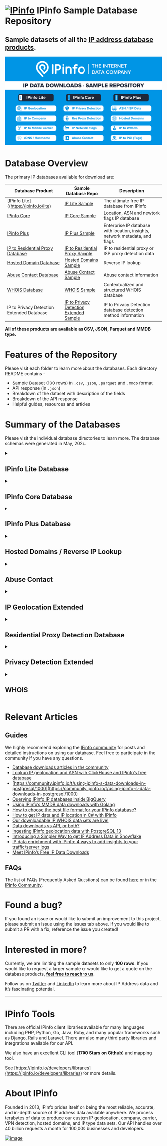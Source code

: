 # [<img src="https://ipinfo.io/static/ipinfo-small.svg" alt="IPinfo" width="24"/>](https://ipinfo.io/) IPinfo Sample Database Repository


## Sample datasets of all the [IP address database products](https://ipinfo.io/account/data-downloads).


<p align="center">
  <img src="./assets/header_grahics_main_readme.png">
</p>

# Database Overview

The primary IP databases available for download are:

| Database Product                                                                 | Sample Database Repo                                        | Description                                                                 |
|----------------------------------------------------------------------------------|-------------------------------------------------------------|-----------------------------------------------------------------------------|
| [IPinfo Lite]((https://ipinfo.io/lite)                                           | [IP Lite Sample](/IPinfo%20Lite)                            | The ultimate free IP database from IPinfo                                   |
| [IPinfo Core](https://ipinfo.io/core)                                            | [IP Core Sample](/IPinfo%20Core)                            | Location, ASN and newtork flags IP database                                 |
| [IPinfo Plus](https://ipinfo.io/plus)                                            | [IP Plus Sample](/IPinfo%20Plus)                            | Enterprise IP database with location, insights, network metadata, and flags |
| [IP to Residential Proxy Database](https://ipinfo.io/products/residential-proxy) | [IP to Residential Proxy Sample](/IP%20Residential%20Proxy) | IP to residential proxy or ISP proxy detection data                         |
| [Hosted Domain Database](https://ipinfo.io/products/hosted-domains-database)     | [Hosted Domains Sample](../Hosted%20Domains)                | Reverse IP lookup                                                           |
| [Abuse Contact Database](https://ipinfo.io/products/ip-abuse-contact-database)   | [Abuse Contact Sample](../Abuse%20Contact)                  | Abuse contact information                                                   |
| [WHOIS Database](https://ipinfo.io/products/ip-whois-data-download)              | [WHOIS Sample](../WHOIS)                                    | Contextualized and structured WHOIS database                                |
| IP to Privacy Detection Extended Database | [IP to Privacy Detection Extended Sample](/Privacy%20Detection%20Extended) | IP to Privacy Detection database detection method information |



**All of these products are available as CSV, JSON, Parquet and MMDB type.**

# Features of the Repository

Please visit each folder to learn more about the databases. Each directory README contains -

- Sample Dataset (100 rows) in `.csv`, `.json`, `.parquet` and `.mmdb` format
- API response (in `.json`)
- Breakdown of the dataset with description of the fields
- Breakdown of the API response
- Helpful guides, resources and articles


# Summary of the Databases

Please visit the individual database directories to learn more. The database schemas were generated in May, 2024.

<details id=14>
<summary><h2>IPinfo Lite Database</h2></summary>

**IPinfo's free IP database provides location (country + continent) and ASN information in a single database.**

You can find the schema, database sample, and other information in the **[IPinfo Lite folder](/IPinfo%20Lite)**. The database includes the following fields:

| Field Name         | Example                 | Descrption                                                             |
| ------------------ | ----------------------- | ---------------------------------------------------------------------- |
| **network**        | `154.24.39.204/30`      | CIDR/IP range or single IP address                                     |
| **country**        | `Canada`                | Country name                                                           |
| **country_code**   | `CA`                    | Two-letter ISO 3166 country code of the IP addresses                   |
| **continent**      | `North America`         | Continent name of the IP location                                      |
| **continent_code** | `NA`                    | Two-letter continent code of the IP location                           |
| **asn**            | `AS174`                 | Autonomous System Number, an organization that owns the IP range block |
| **as_name**        | `Cogent Communications` | Name of the AS (Autonomous System Number) organization                 |
| **as_domain**      | `cogentco.com`          | Official domain or website of the ASN organization                     |

</details>

<details id=15>
<summary><h2>IPinfo Core Database</h2></summary>

**IPinfo's Core is a robust IP database that combines our location, ASN, and network flags data into a single database**

You can find the schema, database sample, and other information in the **[IPinfo Core folder](/IPinfo%20Core)**. The database includes the following fields:

| Field Name     | Example                       | Descrption                                                                  |
| -------------- | ----------------------------- | --------------------------------------------------------------------------- |
| network        | 66.202.64.131                 | CIDR/IP range or single IP address                                          |
| city           | Chicago                       | City of the IP address                                                      |
| region         | Illinois                      | Region/State of the IP address                                              |
| region_code    | IL                            | Region code in two-letter format in ISO 3166                                |
| country        | United States                 | Name of the country of the IP address                                       |
| country_code   | US                            | ISO 3166 country code of the IP address                                     |
| continent      | North America                 | Name of the continent                                                       |
| continent_code | NA                            | Continent name code in two-letter format                                    |
| latitude       | 41.85003                      | Latitude value of the IP address                                            |
| longitude      | -87.65005                     | Longitude value of the IP address                                           |
| timezone       | America/Chicago               | Local timezone of the IP address location                                   |
| postal_code    | 60666                         | Postal code or zip code of the IP address                                   |
| asn            | AS7029                        | Autonomous System Number (ASN)                                              |
| as_name        | Windstream Communications LLC | Organization domain name of the ASN                                         |
| as_domain      | windstream.com                | Name of the ASN organization                                                |
| as_type        | isp                           | ASN Type: ISP, Hosting, Education, Government or Business                   |
| is_anonymous        | false                         | Indicates whether the IP address is anonymous.                              |
| is_anycast     | false                         | dicates whether the IP address is an internet service hosting IP address    |
| is_hosting     | false                         | Indicates whether the IP address is an hosting/cloud/data center IP address |
| is_mobile      | false                         | Indicates whether the IP address belongs to a mobile network                |
| is_satellite   | false                         | Indicates whether the IP address is part of a satellite internet connection |

</details>

<details id=16>
<summary><h2>IPinfo Plus Database</h2></summary>

**IPinfo's Plus is an enterprise-grade IP database that includes location, insights, confidence, ASN, privacy, carrier, and network flags all in one.**

You can find the schema, database sample, and other information in the **[IPinfo Plus folder](/IPinfo%20Plus)**. The database includes the following fields:

| Field Name         | Example                        | Descrption                                                                                                 |
| ------------------ | ------------------------------ | ---------------------------------------------------------------------------------------------------------- |
| network            | 86.179.219.192/29              | CIDR/IP range or single IP address                                                                         |
| city               | Weymouth                       | City of the IP address                                                                                     |
| region             | England                        | Region/State of the IP address                                                                             |
| region_code        | ENG                            | Region code in two-letter format in ISO 3166                                                               |
| country            | United Kingdom                 | Name of the country of the IP address                                                                      |
| country_code       | GB                             | ISO 3166 country code of the IP address                                                                    |
| continent          | Europe                         | Name of the continent                                                                                      |
| continent_code     | EU                             | Continent name code in two-letter format                                                                   |
| latitude           | 50.61448                       | Latitude value of the IP address                                                                           |
| longitude          | -2.45991                       | Longitude value of the IP address                                                                          |
| timezone           | Europe/London                  | Local timezone of the IP address location                                                                  |
| postal_code        | DT3                            | Postal code or zip code of the IP address                                                                  |
| dma_code           | 13w                            | Direct Marketing Area (DMA) is a unique regional identifier for marketing.                                 |
| geoname_id         | 2634202                        | geonames.org's unique numercial identifier for geographic locations.                                       |
| radius             | 20                             | Location accuracy radius in terms of kilometers                                                            |
| asn                | AS2856                         | Autonomous System Number (ASN)                                                                             |
| as_name            | British Telecommunications PLC | Organization domain name of the ASN                                                                        |
| as_domain          | bt.com                         | Name of the ASN organization                                                                               |
| as_type            | isp                            | ASN Type: ISP, Hosting, Education, Government or Business                                                  |
| carrier_name       |                                | Name of the mobile carrier organization                                                                    |
| mcc                |                                | Mobile Country Code (MCC) of the carrier                                                                   |
| mnc                |                                | Mobile Network Code (MNC) of the carrier                                                                   |
| as_changed         | 2025-01-10                     | Date when the IP address's ASN last changed: Date in YYYY-MM-DD format, ISO-8601                           |
| geo_changed        | 2024-11-10                     | Date when the IP address's location last changed: Date in YYYY-MM-DD format, ISO-8601                      |
| is_anonymous            | false                          | Indicates whether the IP address is anonymous.                                                             |
| is_anycast         | false                          | dicates whether the IP address is an internet service hosting IP address                                   |
| is_hosting         | false                          | Indicates whether the IP address is an hosting/cloud/data center IP address                                |
| is_mobile          | false                          | Indicates whether the IP address belongs to a mobile network                                               |
| is_satellite       | false                          | Indicates whether the IP address is part of a satellite internet connection                                |
| is_proxy           | false                          | Indicates a open web proxy IP address                                                                      |
| is_relay           | false                          | Indicates location preserving anonymous relay service like iCloud private relay.                           |
| is_tor             | false                          | Indicates a TOR (The Onion Router) exit node IP address                                                    |
| is_vpn             | false                          | Indicates Virtual Private Network (VPN) service exit node IP address                                       |
| privacy_name       |                                | The name of the privacy service provider includes VPN, Proxy, or Relay service provider name               |

</details>


<details id=9>
<summary><h2>Hosted Domains / Reverse IP Lookup</h2></summary>

**Hosted Domains database enables you to do reverse IP lookups.**

Through our Hosted Domains service, you can see the list of domains hosted on a single IP address. 

You can find the schema, database sample, API response sample, and other information in the **[Hosted Domains folder](/Hosted%20Domains)**. The database includes the following fields:

| Field Name | Example                                  | Description                                    |
| ---------- | ---------------------------------------- | ---------------------------------------------- |
| `ip`       | 135.125.236.225                          | IP address for reverse IP lookup               |
| `total`    | 3                                        | Number of domains registered to the IP Address |
| `domains`  | farmanaut.com,pharmanaut.be,farmanaut.be | Name of the domain(s) under the IP address     |


### 🔗 [Hosted Domains Database Product Page](https://ipinfo.io/products/hosted-domains-database)

</details>

<details id=10>
<summary><h2>Abuse Contact</h2></summary>

**Get the abuse contact information of every ISP on the internet.**

You can find the schema, database sample, API response sample, and other information in the **[Abuse Contact folder](/Abuse%20Contact)**. The database includes the following fields:

| Field Name | Example                                           | Description                                              |
| ---------- | ------------------------------------------------- | -------------------------------------------------------- |
| `start_ip` | 119.93.20.248                                     | Starting IP address of an IP address block               |
| `end_ip`   | 119.93.20.255                                     | Ending IP address of an IP address block                 |
| `join_key` | 119.93.0.0                                        | Special variable to facilitate database `join` operation |
| `name`     | Nilo Agir                                         | Name of the abuse contact                                |
| `email`    | abuse@pldt.net                                    | Organizational email of the abuse contact                |
| `address`  | Philippine Long Distance Telephone Company, 6/... | Organizational address of the abuse contact              |
| `country`  | PH                                                | ISO 3166 country code                                    |
| `phone`    | +632-584-1045                                     | Organizational phone number of the abuse contact         |


### 🔗 [Abuse Contact Database Product Page](https://ipinfo.io/products/ip-abuse-contact-database)

</details>

<details id=11>
<summary><h2>IP Geolocation Extended</h2></summary>

**IP to Geolocation database with confidence metric or accuracy radius for each entry**

You can find the schema, database sample, API response sample, and other information in the **[IP Geolocation Extended folder](/IP%20Geolocation%20Extended)**. The database includes the following fields:

| Field Name    | Example             | Description                                                  |
| ------------- | ------------------- | ------------------------------------------------------------ |
| `start_ip`    | 171.71.0.0          | Starting IP address of an IP address range                   |
| `end_ip`      | 171.71.127.255      | Ending IP address of an IP address range                     |
| `join_key`    | 171.71.0.0          | Special variable to facilitate database `join` operation     |
| `city`        | San Jose            | City of the location                                         |
| `region`      | California          | Region of the location                                       |
| `country`     | US                  | ISO 3166 country code of the location                        |
| `latitude`    | 37.4087             | Latitude value of the location                               |
| `longitude`   | -121.9406           | Longitude value of the location                              |
| `postal_code` | 95134               | Postal code of the location                                  |
| `timezone`    | America/Los_Angeles | Local time zone                                              |
| `geoname_id`  | 5392171             | `Geonames_id` from [geonames.org](https://www.geonames.org/) |
| `radius`      | 5                   | Accuracy radius in terms of kilometers                       |



</details>


<details id=13>
<summary><h2>Residential Proxy Detection Database</h2></summary>

**Identify residential proxy IPs, including mobile network proxies, from more than 100 services**

You can find the schema, database sample, and other information in the **[Residential Proxy Detection folder](/IP%20Residential%20Proxy)**. The database includes the following fields:

| Fields              | Example          | Description                                                                                                                                                      |
| ------------------- | ---------------- | ---------------------------------------------------------------------------------------------------------------------------------------------------------------- |
| `ip`                | 38.222.31.85     | IP address associated with a residential proxy.                                                                                                                  |
| `service`           | lightningproxies | Name of the residential proxy service. Carrier/mobile services are suffixed with `_mobile` (e.g., soax_mobile).                                                  |
| `last_seen`         | 2024-09-07       | Last recorded active date of a residential proxy IP in ISO 8601 format (YYYY-MM-DD), with the timezone set to UTC.                                               |
| `percent_days_seen` | 2                | Integer representing the percentage of days an IP was active over the past 90 days, indicating its activity level and frequency within a residential proxy pool. |

</details>

<details id=12>
<summary><h2>Privacy Detection Extended</h2></summary>

**Get detection method for each private IP address**

You can find the schema, database sample, API response sample, and other information in the **[Privacy Detection Extended folder](/Privacy%20Detection%20Extended)**. The database includes the following fields:

 | Field Name          | Example         | Data Type                                                                                                                                                                                                                                                                                                                             | Descrption |
 | ------------------- | --------------- | ------------------------------------------------------------------------------------------------------------------------------------------------------------------------------------------------------------------------------------------------------------------------------------------------------------------------------------- | ---------- |
 | **network**         | `45.129.35.234` | CIDR/IP Range or single IP address block                                                                                                                                                                                                                                                                                              |
 | **hosting**         | `true`          | Indicates a hosting/cloud service/data center IP address                                                                                                                                                                                                                                                                              |
 | **proxy**           | `false`         | Indicates a open web proxy IP address                                                                                                                                                                                                                                                                                                 |
 | **relay**           | `false`         | Indicates location preserving anonymous relay service                                                                                                                                                                                                                                                                                 |
 | **tor**             | `false`         | Indicates a TOR (The Onion Router) exit node IP address                                                                                                                                                                                                                                                                               |
 | **vpn**             | `true`          | Indicates Virtual Private Network (VPN) service exit node IP address                                                                                                                                                                                                                                                                  |
 | **service**         | `NordVPN`       | Name of the privacy service provider includes VPN, Proxy and Relay service providers names                                                                                                                                                                                                                                            |
 | **first_seen**      | `2024-10-31`    | Date when the activity on an anonymous IP address was first observed: Date in YYYY-MM-DD format, ISO-8601. Within the 3-month lookback period.                                                                                                                                                                                        |
 | **last_seen**       | `2025-01-03`    | Date when the activity on an anonymous IP address was last/recently observed: Date in YYYY-MM-DD format, ISO-8601.                                                                                                                                                                                                                    |
 | **confidence**      | `3`             | The level (from 1 to 3) of confidence attributed to the best source associated with this range                                                                                                                                                                                                                                        |
 | **coverage**        | `1.0`           | For inferred ranges (see `inferred` flag), represents the proportion of the range (in IP count) that we saw direct evidence of VPN activity on; the remaining percentage of the range (1 - coverage) is composed of IPs we did not directly observe. For IPs/ranges we've fully directly observed VPN evidence on, this value is 1.0. |
 | **census**          | `false`         | Ranges where we've observed VPN software/ports on; we run scans on ports and protocols commonly associated with VPN software. Ranges with the census flag are those where these scans obtained positive results                                                                                                                       |
 | **census_ports**    | ``              | The ports we've gotten positive results for when running our VPN detection census                                                                                                                                                                                                                                                     |
 | **device_activity** | `false`         | Ranges on which we've observed device activity compatible with VPN usage (outside of known infrastructure area; simultaneous use around a large area; pingable and/or associated with hosting providers)                                                                                                                              |
 | **inferred**        | `false`         | Whether the range associated with the record is the result of direct observation or inference based on neighboring IPs                                                                                                                                                                                                                |
 | **vpn_config**      | `true`          | Ranges where we confirmed VPN activity by directly running VPN software from almost 200 different providers and collecting exit IPs                                                                                                                                                                                                   |
 | **whois**           | `false`         | Ranges where we've observed VPN software/ports on AND have a WHOIS association with either VPNs in general or specific VPN providers. e.g. if our ipsec scan returned a positive result for an IP and its WHOIS record indicates that it is owned by a VPN provider, this flag will be true.                                          |

</details>


<details id=17>
<summary><h2>WHOIS</h2></summary>


**IPinfo WHOIS database is a contextual, robust and consistent database of various types of WHOIS data.**

You can find the schema, database sample, API response sample, and other information in the **[WHOIS folder](/WHOIS)**. The WHOIS database and their respective fields are listed below:

### R WHOIS

| Field Name  | Example                             | Description                         |
| ----------- | ----------------------------------- | ----------------------------------- |
| `range`     | 50.28.18.195                        | IP Address range/netblock           |
| `id`        | NETBLK-GRADOCEROPUB.50.28.18.195/32 | Raw netblock identifier from WHOIS  |
| `name`      | Grado Cero Publicidad S.A. de C.V.  | Name of netblock                    |
| `descr`     | GRADOCEROPUB-50.28.18.195           | Description                         |
| `host`      | rwhois.liquidweb.com:4321           | Host information                    |
| `country`   | MX                                  | ISO 3166 country code               |
| `email`     | webmaster@gradocero.com             | Contact email information           |
| `abuse`     | abuse@sourcedns.com                 | Abuse email information             |
| `domain`    | gradocero.com                       | Domain associated with the netblock |
| `country.1` | MX                                  | Secondary country information       |
| `city`      | Naucalpan de Juarez                 | City information                    |
| `street`    | Calle Andes #46                     | Street information                  |
| `postal`    | 53125                               | Postal Code information             |
| `updated`   | 2021-01-26 00:00:00                 | Update date in the WHOIS registry   |
| `imported`  | 2021-01-27 04:44:47.206483          | Imported date in the WHOIS registry |



### RIR WHOIS

| Field Name     | Example                                    | Description                                                                                                          |
| -------------- | ------------------------------------------ | -------------------------------------------------------------------------------------------------------------------- |
| `range`        | 45.142.160.224-45.142.161.255              | IP Address range/netblock                                                                                            |
| `id`           | PL-DOMYNET-NETWORK                         | Raw netblock identifier from WHOIS                                                                                   |
| `name`         | DomyNet Sp. z o.o.                         | Name of netblock                                                                                                     |
| `country`      | PL                                         | ISO 3166 country code                                                                                                |
| `status`       | ASSIGNED PA                                | Range assignment type ([RIPE’s documentation](https://www.ripe.net/publications/docs/ripe-733))                      |
| `tech`         | PK9274-RIPE                                | ID for technical contact of WHOIS record                                                                             |
| `maintainer`   | MNT-PL-DOMYNET-1                           | ID for contact authorized to update WHOIS record for netblock                                                        |
| `admin`        | PK9274-RIPE                                | ID for administrative contact of netblock                                                                            |
| `source`       | ripe                                       | RIR associated with record (RIPE, ARIN, etc.)                                                                        |
| `whois_domain` | domynet.pl                                 | Domain name (from WHOIS entry)                                                                                       |
| `updated`      | 2020-01-09                                 | Last updated date (taken from WHOIS entry)                                                                           |
| `org`          | ORG-DSZO39-RIPE                            | ID or name of organization responsible for netblock                                                                  |
| `rdns_domain`  | domynet.pl                                 | Domain associated with IP range (only available if a majority of IPs within range share a common reverse DNS domain) |
| `domain`       | domynet.pl                                 | Domain associated with netblock (based on our data sets)                                                             |
| `geoloc`       | 52.2260524 20.9941955                      | Latitude/longitude coordinates indicating where users of network are located                                         |
| `org_address`  | ul. Lindleya 16/301 02-013 Warszawa POLAND | Address of the associated organization                                                                               |
| `asn`          | AS208348                                   | Autonomous system number for organization that routes traffic for IP (based on BGP routing data)                     |
| `as_name`      | DomyNet Sp. z o.o.                         | Name of AS (based on our data sets and data processing)                                                              |
| `as_domain`    | domynet.pl                                 | Domain of AS (based on our data sets and data processing)                                                            |
| `as_type`      | isp                                        | ISP, business, or hosting (based on around 20 different features and our custom training set)                        |



<details id=18>
<summary><h3>Other WHOIS Databases</h3></summary>

Other kinds of WHOIS Database IPinfo offers:

| WHOIS ASN | WHOIS MNT | WHOIS NET | WHOIS ORG  | WHOIS POC   |
| --------- | --------- | --------- | ---------- | ----------- |
| id        | id        | range     | id         | id          |
| name      | name      | id        | name       | name        |
| country   | admin_id  | name      | address    | mobilephone |
| org_id    | tech_id   | country   | street     | officephone |
| created   | org_id    | domain    | city       | fax         |
| updated   | created   | org_id    | state      | addres      |
| source    | updated   | status    | postalcode | country     |
| raw       | source    | tech_id   | country    | email       |
|           | raw       | mnt_id    | admin_id   | abuse_email |
|           |           | admin_id  | tech_id    | created     |
|           |           | created   | abuse_id   | updated     |
|           |           | updated   | mnt_id     | source      |
|           |           | source    | email      | raw         |
|           |           | raw       | domain     |             |
|           |           |           | created    |             |
|           |           |           | updated    |             |
|           |           |           | source     |             |
|           |           |           | raw        |             |


</details>

### 🔗 [WHOIS Database Product Page](https://ipinfo.io/products/ip-whois-data-download)

</details>

# Relevant Articles

## Guides

We highly recommend exploring the [IPinfo community](https://community.ipinfo.io/) for posts and detailed instructions on using our database. Feel free to participate in the community if you have any questions.

- [Database downloads articles in the community](https://community.ipinfo.io/c/docs/database-downloads/10)
- [Lookup IP geolocation and ASN with ClickHouse and IPinfo’s free database](https://community.ipinfo.io/t/lookup-ip-geolocation-and-asn-with-clickhouse-and-ipinfos-free-database/149)
- [https://community.ipinfo.io/t/using-ipinfo-s-data-downloads-in-postgresql/1000](https://community.ipinfo.io/t/using-ipinfo-s-data-downloads-in-postgresql/1000)
- [Querying IPinfo IP databases inside BigQuery](https://community.ipinfo.io/t/querying-ipinfo-ip-databases-inside-bigquery/4579)
- [Using IPinfo’s MMDB data downloads with Golang](https://community.ipinfo.io/t/using-ipinfos-mmdb-data-downloads-with-golang/4415)
- [How to choose the best file format for your IPinfo database?](https://ipinfo.io/blog/ipinfo-database-formats/)
- [How to get IP data and IP location in C# with IPinfo](https://ipinfo.io/blog/ip-geolocation-c-sharp/)
- [Our downloadable IP WHOIS data sets are live!](https://ipinfo.io/blog/our-downloadable-ip-whois-data-sets-are-live)
- [Data downloads vs API, or both?](https://ipinfo.io/blog/data-downloads-vs-api-or-both/)
- [Ingesting IPinfo geolocation data with PostgreSQL 13](https://ipinfo.io/blog/ingesting-ipinfo-geolocation-data-with-postgresql-13/)
- [Introducing a Simpler Way to get IP Address Data in Snowflake](https://ipinfo.io/blog/ip-address-data-in-snowflake/)
- [IP data enrichment with IPinfo: 4 ways to add insights to your traffic/server logs](https://ipinfo.io/blog/ip-data-enrichment-in-4-ways/)
- [Meet IPinfo’s Free IP Data Downloads](https://ipinfo.io/blog/meet-free-ip-address-database/)

## FAQs

The list of FAQs (Frequently Asked Questions) can be found [here](https://ipinfo.io/faq/category/137-data-downloads) or in the [IPinfo Community](https://community.ipinfo.io/).

# Found a bug?

If you found an issue or would like to submit an improvement to this project, please submit an issue using the issues tab above. If you would like to submit a PR with a fix, reference the issue you created!

# Interested in more?

Currently, we are limiting the sample datasets to only **100 rows**. If you would like to request a larger sample or would like to get a quote on the database products, **[feel free to reach to us](https://ipinfo.io/products/ip-database-download#request_form)**.

Follow us on [Twitter](https://twitter.com/ipinfo) and [LinkedIn](https://www.linkedin.com/company/ipinfo/) to learn more about IP Address data and it’s fascinating potential.

---

# IPinfo Tools

There are official IPinfo client libraries available for many languages including PHP, Python, Go, Java, Ruby, and many popular frameworks such as Django, Rails and Laravel. There are also many third party libraries and integrations available for our API.

We also have an excellent CLI tool (**1700 Stars on Github**) and mapping tool.

See [https://ipinfo.io/developers/libraries](https://ipinfo.io/developers/libraries) for more details.

# About IPinfo

Founded in 2013, IPinfo prides itself on being the most reliable, accurate, and in-depth source of IP address data available anywhere. We process terabytes of data to produce our custom IP geolocation, company, carrier, VPN detection, hosted domains, and IP type data sets. Our API handles over 40 billion requests a month for 100,000 businesses and developers.

[![image](https://avatars3.githubusercontent.com/u/15721521?s=128&u=7bb7dde5c4991335fb234e68a30971944abc6bf3&v=4)](https://ipinfo.io/)
